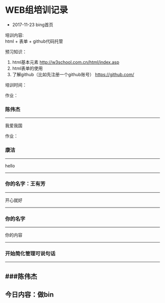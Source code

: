 # WEB组培训记录


- 2017-11-23 bing首页  

培训内容:  
html + 表单 + github代码托管  

预习知识：  
1. html基本元素 http://w3school.com.cn/html/index.asp  
2. html表单的使用  
3. 了解github（比如先注册一个github账号） https://github.com/

培训时间：  



作业：  
### 陈伟杰

---
我爱我国

作业： 
### 康洁 


---
hello


---

### 你的名字：王有芳

---

开心就好

---

### 你的名字

---
你的内容

---

### 开始简化管理可说句话
---
###陈伟杰  
---
今日内容：做bin
---




